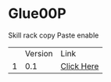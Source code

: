 # Glue00P
Skill rack copy Paste enable
<table>
<th>
  <td>
  Version
  </td>
<td>Link</td>
</th>
<tr>
<td>1</td>
<td>0.1</td>
  <td>
  <a href="www.google.com" >Click Here</a>
  </td>
</tr>
</table>
